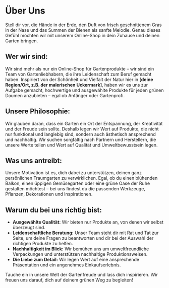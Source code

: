 # Über Uns

Stell dir vor, die Hände in der Erde, den Duft von frisch geschnittenem Gras in der Nase und das Summen der Bienen als sanfte Melodie. Genau dieses Gefühl möchten wir mit unserem Online-Shop in dein Zuhause und deinen Garten bringen.

## Wer wir sind:

Wir sind mehr als nur ein Online-Shop für Gartenprodukte – wir sind ein Team von Gartenliebhabern, die ihre Leidenschaft zum Beruf gemacht haben. Inspiriert von der Schönheit und Vielfalt der Natur hier in **[deine Region/Ort, z.B. der malerischen Uckermark]**, haben wir es uns zur Aufgabe gemacht, hochwertige und ausgewählte Produkte für jeden grünen Daumen anzubieten – egal ob Anfänger oder Gartenprofi.

## Unsere Philosophie:

Wir glauben daran, dass ein Garten ein Ort der Entspannung, der Kreativität und der Freude sein sollte. Deshalb legen wir Wert auf Produkte, die nicht nur funktional und langlebig sind, sondern auch ästhetisch ansprechend und nachhaltig. Wir suchen sorgfältig nach Partnern und Herstellern, die unsere Werte teilen und Wert auf Qualität und Umweltbewusstsein legen.

## Was uns antreibt:

Unsere Motivation ist es, dich dabei zu unterstützen, deinen ganz persönlichen Traumgarten zu verwirklichen. Egal, ob du einen blühenden Balkon, einen üppigen Gemüsegarten oder eine grüne Oase der Ruhe gestalten möchtest – bei uns findest du die passenden Werkzeuge, Pflanzen, Dekorationen und Inspirationen.

## Warum du bei uns richtig bist:

*   **Ausgewählte Qualität:** Wir bieten nur Produkte an, von denen wir selbst überzeugt sind.
*   **Leidenschaftliche Beratung:** Unser Team steht dir mit Rat und Tat zur Seite, um deine Fragen zu beantworten und dir bei der Auswahl der richtigen Produkte zu helfen.
*   **Nachhaltigkeit im Blick:** Wir bemühen uns um umweltfreundliche Verpackungen und unterstützen nachhaltige Produktionsweisen.
*   **Die Liebe zum Detail:** Wir legen Wert auf eine ansprechende Präsentation und ein angenehmes Einkaufserlebnis.

Tauche ein in unsere Welt der Gartenfreude und lass dich inspirieren. Wir freuen uns darauf, dich auf deinem grünen Weg zu begleiten!